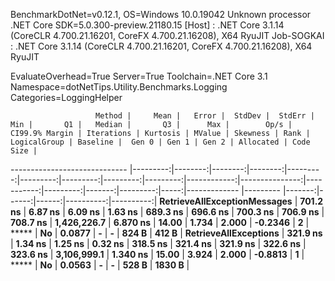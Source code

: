 
BenchmarkDotNet=v0.12.1, OS=Windows 10.0.19042
Unknown processor
.NET Core SDK=5.0.300-preview.21180.15
  [Host]     : .NET Core 3.1.14 (CoreCLR 4.700.21.16201, CoreFX 4.700.21.16208), X64 RyuJIT
  Job-SOGKAI : .NET Core 3.1.14 (CoreCLR 4.700.21.16201, CoreFX 4.700.21.16208), X64 RyuJIT

EvaluateOverhead=True  Server=True  Toolchain=.NET Core 3.1  
Namespace=dotNetTips.Utility.Benchmarks.Logging  Categories=LoggingHelper  

                       Method |     Mean |   Error |  StdDev |  StdErr |      Min |       Q1 |   Median |       Q3 |      Max |        Op/s | CI99.9% Margin | Iterations | Kurtosis | MValue | Skewness | Rank | LogicalGroup | Baseline |  Gen 0 | Gen 1 | Gen 2 | Allocated | Code Size |
----------------------------- |---------:|--------:|--------:|--------:|---------:|---------:|---------:|---------:|---------:|------------:|---------------:|-----------:|---------:|-------:|---------:|-----:|------------- |--------- |-------:|------:|------:|----------:|----------:|
 **RetrieveAllExceptionMessages** | **701.2 ns** | **6.87 ns** | **6.09 ns** | **1.63 ns** | **689.3 ns** | **696.6 ns** | **700.3 ns** | **706.9 ns** | **708.7 ns** | **1,426,226.7** |       **6.870 ns** |      **14.00** |    **1.734** |  **2.000** |  **-0.2346** |    **2** |            ***** |       **No** | **0.0877** |     **-** |     **-** |     **824 B** |     **412 B** |
        **RetrieveAllExceptions** | **321.9 ns** | **1.34 ns** | **1.25 ns** | **0.32 ns** | **318.5 ns** | **321.4 ns** | **321.9 ns** | **322.6 ns** | **323.6 ns** | **3,106,999.1** |       **1.340 ns** |      **15.00** |    **3.924** |  **2.000** |  **-0.8813** |    **1** |            ***** |       **No** | **0.0563** |     **-** |     **-** |     **528 B** |    **1830 B** |
